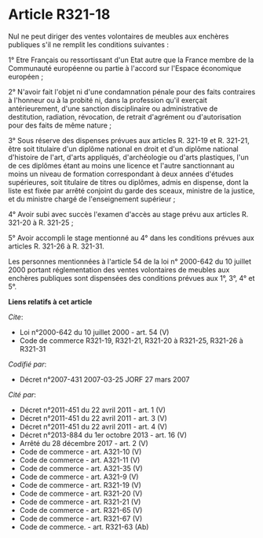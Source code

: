 # Article R321-18

Nul ne peut diriger des ventes volontaires de meubles aux enchères publiques s'il ne remplit les conditions suivantes :

1° Etre Français ou ressortissant d'un Etat autre que la France membre de la Communauté européenne ou partie à l'accord sur
l'Espace économique européen ;

2° N'avoir fait l'objet ni d'une condamnation pénale pour des faits contraires à l'honneur ou à la probité ni, dans la
profession qu'il exerçait antérieurement, d'une sanction disciplinaire ou administrative de destitution, radiation,
révocation, de retrait d'agrément ou d'autorisation pour des faits de même nature ;

3° Sous réserve des dispenses prévues aux articles R. 321-19 et R. 321-21, être soit titulaire d'un diplôme national en droit
et d'un diplôme national d'histoire de l'art, d'arts appliqués, d'archéologie ou d'arts plastiques, l'un de ces diplômes
étant au moins une licence et l'autre sanctionnant au moins un niveau de formation correspondant à deux années d'études
supérieures, soit titulaire de titres ou diplômes, admis en dispense, dont la liste est fixée par arrêté conjoint du garde
des sceaux, ministre de la justice, et du ministre chargé de l'enseignement supérieur ;

4° Avoir subi avec succès l'examen d'accès au stage prévu aux articles R. 321-20 à R. 321-25 ;

5° Avoir accompli le stage mentionné au 4° dans les conditions prévues aux articles R. 321-26 à R. 321-31.

Les personnes mentionnées à l'article 54 de la loi n° 2000-642 du 10 juillet 2000 portant réglementation des ventes
volontaires de meubles aux enchères publiques sont dispensées des conditions prévues aux 1°, 3°, 4° et 5°.

**Liens relatifs à cet article**

_Cite_:

  - Loi n°2000-642 du 10 juillet 2000 - art. 54 (V)
  - Code de commerce R321-19, R321-21, R321-20 à R321-25, R321-26 à R321-31

_Codifié par_:

  - Décret n°2007-431 2007-03-25 JORF 27 mars 2007

_Cité par_:

  - Décret n°2011-451 du 22 avril 2011 - art. 1 (V)
  - Décret n°2011-451 du 22 avril 2011 - art. 3 (V)
  - Décret n°2011-451 du 22 avril 2011 - art. 4 (V)
  - Décret n°2013-884 du 1er octobre 2013 - art. 16 (V)
  - Arrêté du 28 décembre 2017 - art. 2 (V)
  - Code de commerce - art. A321-10 (V)
  - Code de commerce - art. A321-11 (V)
  - Code de commerce - art. A321-35 (V)
  - Code de commerce - art. A321-9 (V)
  - Code de commerce - art. R321-19 (V)
  - Code de commerce - art. R321-20 (V)
  - Code de commerce - art. R321-21 (V)
  - Code de commerce - art. R321-65 (V)
  - Code de commerce - art. R321-67 (V)
  - Code de commerce. - art. R321-63 (Ab)
